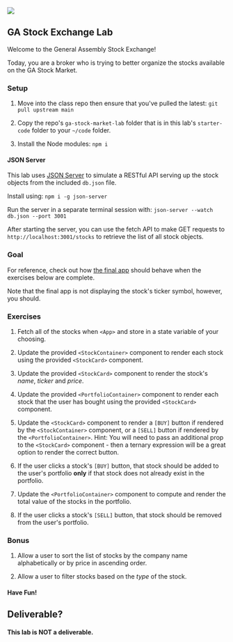 <img src="https://images.unsplash.com/photo-1604689598793-b8bf1dc445a1?ixid=MXwxMjA3fDB8MHxwaG90by1wYWdlfHx8fGVufDB8fHw%3D&ixlib=rb-1.2.1&auto=format&fit=crop&w=1350&q=80">

## GA Stock Exchange Lab

Welcome to the General Assembly Stock Exchange!

Today, you are a broker who is trying to better organize the stocks available on the GA Stock Market.

### Setup

1. Move into the class repo then ensure that you've pulled the latest: `git pull upstream main`

2. Copy the repo's `ga-stock-market-lab` folder that is in this lab's `starter-code` folder to your `~/code` folder.

3. Install the Node modules:  `npm i`

#### JSON Server

This lab uses [JSON Server](https://www.npmjs.com/package/json-server) to simulate a RESTful API serving up the stock objects from the included `db.json` file.

Install using:  `npm i -g json-server`

Run the server in a separate terminal session with: `json-server --watch db.json --port 3001`

After starting the server, you can use the fetch API to make GET requests to `http://localhost:3001/stocks` to retrieve the list of all stock objects.

### Goal

For reference, check out how [the final app](https://d1pmw.csb.app/) should behave when the exercises below are complete.

Note that the final app is not displaying the stock's ticker symbol, however, you should.

### Exercises

1. Fetch all of the stocks when `<App>` and store in a state variable of your choosing.

2. Update the provided `<StockContainer>` component to render each stock using the provided `<StockCard>` component.

3. Update the provided `<StockCard>` component to render the stock's _name_, _ticker_ and _price_.   

4. Update the provided `<PortfolioContainer>` component to render each stock that the user has bought using the provided `<StockCard>` component.

5. Update the `<StockCard>` component to render a `[BUY]` button if rendered by the `<StockContainer>` component, or a `[SELL]` button if rendered by the `<PortfolioContainer>`.  Hint: You will need to pass an additional prop to the `<StockCard>` component - then a ternary expression will be a great option to render the correct button.

6. If the user clicks a stock's `[BUY]` button, that stock should be added to the user's portfolio **only** if that stock does not already exist in the portfolio.

7. Update the `<PortfolioContainer>` component to compute and render the total value of the stocks in the portfolio.

8. If the user clicks a stock's `[SELL]` button, that stock should be removed from the user's portfolio.

### Bonus 

1. Allow a user to sort the list of stocks by the company name alphabetically or by price in ascending order.

2. Allow a user to filter stocks based on the _type_ of the stock.

#### Have Fun!

## Deliverable?

#### This lab is NOT a deliverable.
